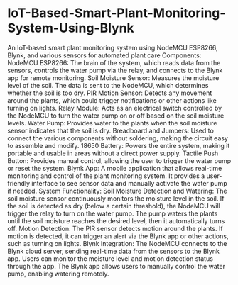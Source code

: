 # IoT-Based-Smart-Plant-Monitoring-System-Using-Blynk
An IoT-based smart plant monitoring system using NodeMCU ESP8266, Blynk, and various sensors for automated plant care Components: NodeMCU ESP8266: The brain of the system, which reads data from the sensors, controls the water pump via the relay, and connects to the Blynk app for remote monitoring. Soil Moisture Sensor: Measures the moisture level of the soil. The data is sent to the NodeMCU, which determines whether the soil is too dry. PIR Motion Sensor: Detects any movement around the plants, which could trigger notifications or other actions like turning on lights. Relay Module: Acts as an electrical switch controlled by the NodeMCU to turn the water pump on or off based on the soil moisture levels. Water Pump: Provides water to the plants when the soil moisture sensor indicates that the soil is dry. Breadboard and Jumpers: Used to connect the various components without soldering, making the circuit easy to assemble and modify. 18650 Battery: Powers the entire system, making it portable and usable in areas without a direct power supply. Tactile Push Button: Provides manual control, allowing the user to trigger the water pump or reset the system. Blynk App: A mobile application that allows real-time monitoring and control of the plant monitoring system. It provides a user-friendly interface to see sensor data and manually activate the water pump if needed. System Functionality: Soil Moisture Detection and Watering:  The soil moisture sensor continuously monitors the moisture level in the soil. If the soil is detected as dry (below a certain threshold), the NodeMCU will trigger the relay to turn on the water pump. The pump waters the plants until the soil moisture reaches the desired level, then it automatically turns off. Motion Detection:  The PIR sensor detects motion around the plants. If motion is detected, it can trigger an alert via the Blynk app or other actions, such as turning on lights. Blynk Integration:  The NodeMCU connects to the Blynk cloud server, sending real-time data from the sensors to the Blynk app. Users can monitor the moisture level and motion detection status through the app. The Blynk app allows users to manually control the water pump, enabling watering remotely.
